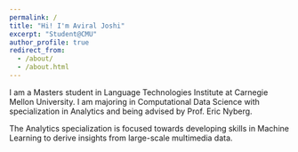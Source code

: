 ```yaml
---
permalink: /
title: "Hi! I'm Aviral Joshi"
excerpt: "Student@CMU"
author_profile: true
redirect_from: 
  - /about/
  - /about.html
---
```


I am a Masters student in Language Technologies Institute at Carnegie Mellon University. I am majoring in Computational Data Science with specialization in Analytics and being advised by Prof. Eric Nyberg.

The Analytics specialization is focused towards developing skills in Machine Learning to derive insights from large-scale multimedia data.